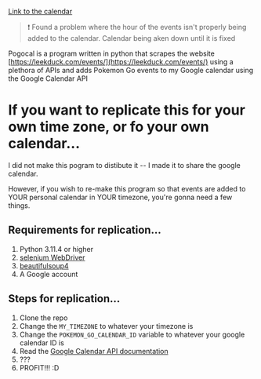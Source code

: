 [Link to the calendar]()

> ❗️ Found a problem where the hour of the events isn't properly being added to the calendar. Calendar being aken down until it is fixed

Pogocal is a program written in python that scrapes the website [https://leekduck.com/events/](https://leekduck.com/events/) using a plethora of APIs and adds Pokemon Go events to my Google calendar using the Google Calendar API

# If you want to replicate this for your own time zone, or fo your own calendar...

I did not make this pogram to distibute it -- I made it to share the google calendar.

However, if you wish to re-make this program so that events are added to YOUR personal calendar in YOUR timezone, you're gonna need a few things.

## Requirements for replication...

1. Python 3.11.4 or higher
2. [selenium WebDriver](https://pypi.org/project/selenium/)
3. [beautifulsoup4](https://pypi.org/project/beautifulsoup4/)
4. A Google account

## Steps for replication...

1. Clone the repo
2. Change the `MY_TIMEZONE` to whatever your timezone is
3. Change the `POKEMON_GO_CALENDAR_ID` variable to whatever your google calendar ID is
4. Read the [Google Calendar API documentation](https://developers.google.com/calendar/api/quickstart/python)
5. ???
6. PROFIT!!! :D

